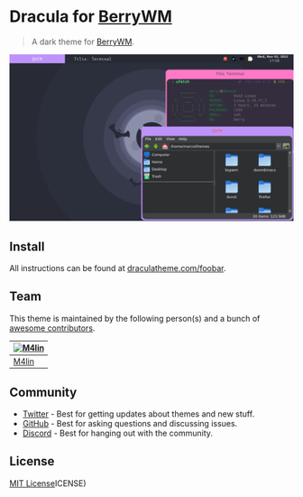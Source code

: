 # Dracula for [BerryWM](https://berrywm.org/)

> A dark theme for [BerryWM](https://berrywm.org/).

![Screenshot](./screenshot.png)

## Install

All instructions can be found at [draculatheme.com/foobar](https://draculatheme.com/foobar).

## Team

This theme is maintained by the following person(s) and a bunch of [awesome contributors](https://github.com/dracula/foobar/graphs/contributors).

| [![M4lin](https://github.com/m4lin.png?size=2)](https://github.com/m4lin) |
| ---------------------------------------------------------------------------------------- |
| [M4lin](https://github.com/m4lin)                                               |

## Community

- [Twitter](https://twitter.com/draculatheme) - Best for getting updates about themes and new stuff.
- [GitHub](https://github.com/dracula/dracula-theme/discussions) - Best for asking questions and discussing issues.
- [Discord](https://draculatheme.com/discord-invite) - Best for hanging out with the community.

## License

[MIT License](./LICENSE)ICENSE)